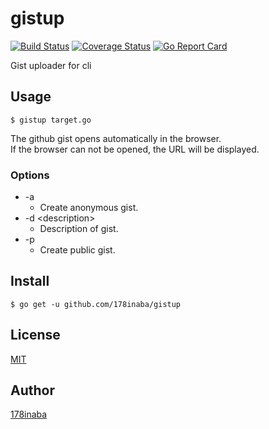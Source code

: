 # gistup

[![Build Status](https://travis-ci.org/178inaba/gistup.svg?branch=master)](https://travis-ci.org/178inaba/gistup)
[![Coverage Status](https://coveralls.io/repos/github/178inaba/gistup/badge.svg?branch=master)](https://coveralls.io/github/178inaba/gistup?branch=master)
[![Go Report Card](https://goreportcard.com/badge/github.com/178inaba/gistup)](https://goreportcard.com/report/github.com/178inaba/gistup)

Gist uploader for cli

## Usage

```console
$ gistup target.go
```

The github gist opens automatically in the browser.  
If the browser can not be opened, the URL will be displayed.

### Options

* -a
  * Create anonymous gist.
* -d \<description\>
  * Description of gist.
* -p
  * Create public gist.

## Install

```console
$ go get -u github.com/178inaba/gistup
```

## License

[MIT](LICENSE)

## Author

[178inaba](https://github.com/178inaba)
